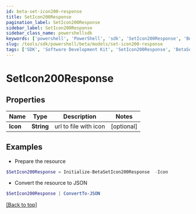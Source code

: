 ```yaml
---
id: beta-set-icon200-response
title: SetIcon200Response
pagination_label: SetIcon200Response
sidebar_label: SetIcon200Response
sidebar_class_name: powershellsdk
keywords: ['powershell', 'PowerShell', 'sdk', 'SetIcon200Response', 'BetaSetIcon200Response'] 
slug: /tools/sdk/powershell/beta/models/set-icon200-response
tags: ['SDK', 'Software Development Kit', 'SetIcon200Response', 'BetaSetIcon200Response']
---
```



# SetIcon200Response

## Properties

Name | Type | Description | Notes
------------ | ------------- | ------------- | -------------
**Icon** | **String** | url to file with icon | [optional] 

## Examples

- Prepare the resource
```powershell
$SetIcon200Response = Initialize-BetaSetIcon200Response  -Icon 
```

- Convert the resource to JSON
```powershell
$SetIcon200Response | ConvertTo-JSON
```


[[Back to top]](#) 


